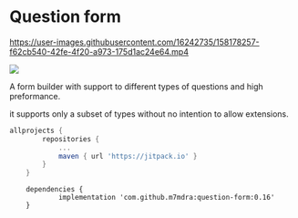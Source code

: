 # Question form


https://user-images.githubusercontent.com/16242735/158178257-f62cb540-42fe-4f20-a973-175d1ac24e64.mp4


[![](https://jitpack.io/v/m7mdra/question-form.svg)](https://jitpack.io/#m7mdra/question-form)

A form builder with support to different types of questions and high preformance.

it supports only a subset of types without no intention to allow extensions.

```groovy
allprojects {
		repositories {
			...
			maven { url 'https://jitpack.io' }
		}
	}
```

```
	dependencies {
	        implementation 'com.github.m7mdra:question-form:0.16'
	}
```
